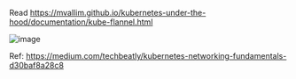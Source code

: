 Read https://mvallim.github.io/kubernetes-under-the-hood/documentation/kube-flannel.html 

![image](https://github.com/user-attachments/assets/189dcfac-1abb-400e-98e4-24895a0853a0)

Ref: https://medium.com/techbeatly/kubernetes-networking-fundamentals-d30baf8a28c8

